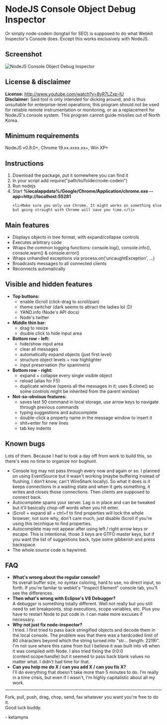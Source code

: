 <h1>NodeJS Console Object Debug Inspector </h1>
<p>Or simply node-codein (longtail for SEO) is supposed to do what Webkit Inspector's Console does. Except this works exclusively with NodeJS.</p>
<h2>Screenshot</h2>

<img src="https://github.com/ketamynx/node-codein/raw/master/images/screenshot.png" alt="NodeJS Console Object Debug Inspector" /> 

<h2>License &amp; disclaimer</h2>
<p><b>License:</b> <a href="http://www.youtube.com/watch?v=8yR7LZxp-IU">http://www.youtube.com/watch?v=8yR7LZxp-IU</a><br />
	<b>Disclaimer:</b> Said tool is only intended for dicking around,  and is thus unsuitable for enterprise-level operations; this program should not be used for reliable remote instrumentation or monitoring, or as a replacement for NodeJS's console system. This program cannot guide missiles out of North Korea.</p>
<h2>Minimum requirements</h2>
<p>NodeJS v0.8.0+, Chrome 19.xx.xxxx.xx+, Win XP+</p>
<h2>Instructions</h2>
<ol>
	<li>Download the package, put it somewhere you can find it</li>
	<li>In your script add require(&quot;path/to/folder/node-codein&quot;)</li>
	<li>Run nodejs</li>
	<li>Start <b>%localappdata%/Google/Chrome/Application/chrome.exe --app=http://localhost:55281</b></li>
	
	<li>Make sure you only use Chrome. It might works on something else but going straight with Chrome will save you time.</li>
</ol>


<h2>Main features</h2>

<ul>
	<li>Displays objects in tree format, with expand/collapse controls</li>
	<li>Executes arbitrary code</li>
	<li>Wraps the common logging functions: console.log(), console.info(), console.warn() &amp; console.error()</li>
	<li>Wraps unhandled exceptions via process.on('uncaughtException', ...)</li>
	<li>Broadcasts messages to all connected clients</li>
	<li>Reconnects automatically</li>
</ul>
<h2>Visible and hidden features</h2>

<ul>
	<li><b>Top buttons:</b> <ul>
		<li>enable iScroll (click-drag to scroll/pan)
		<li>theme switcher (dark seems to attract the ladies lol :D)		
		<li>YAND.info (Node's API docs) 		
		<li>Node's twitter
		</ul>
	</li>
	<li><b>Middle thin bar: </b>
		<ul>
			<li>drag to resize</li>
			<li>double click to hide input area</li>
		</ul>
	</li>
	<li><b>Bottom row - left: </b>
		<ul>
			<li>hide/show input area</li>
			<li>clear all messages</li>
			<li> automatically expand objects (just first level)</li>
			<li> structure object levels + row highlighter</li>
			<li> input preservation (for spammers)</li>
		</ul>
	</li>
	<li><b>Bottom row - right: </b>
		<ul>
			<li>expand + collapse every single visible object</li>
			<li> reload (alias for F5)</li>
			<li> duplicate window (opens all the messages in it; uses $.clone() so some controls might be inherited from the parent window)</li>
		</ul>
	</li>
	<li><b>Not-so-obvious features:</b>
		<ul>
			<li>saves last 50 command in local storage, use arrow keys to navigate through previous commands</li>
			<li>typing suggestions and autocomplete</li>
			<li>double-click a property name in the message window to insert it</li>
			<li>shit+enter for new lines			</li>
			<li>tab key indents</li>
		</ul>
	</li>
</ul>

<h2>Known bugs</h2>
<p>Lots of them. Because I had to took a day off from work to build this, so there's was no time to organize nor bughunt.</p>

<ul>
	<li>Console  log may not pass through every now and again or so. I planned on using EventSource but it wasn't working (maybe buffering instead of flushing, I don't know, can't WireShark locally). So what it does is it keeps connections in a waiting state and when it gets something, it writes and closes those connections. Then clients are supposed to connect back. </li>
	<li>Autocomplete spams your server. Lag is in place and can be tweaked but it'll basically chop-off words when you hit enter.</li>
	<li>iScroll + expand all + ctrl+f to find properties will lock the whole browser; not sure why, don't care much, just disable iScroll if you're using this tecnhique to find properties.</li>
	<li>Autocomplete may not appear after using left / right arrow keys or escape. This is intentional, those 3 keys are GTFO master keys, but if you want the list of suggestions back, type some gibberish and press backspace.</li>
	<li>The whole source code is haywired.</li>
</ul>

<h2>FAQ</h2>
<ul><li><b>What's wrong about the regular console?</b><br />
	Its overall buffer size, no syntax coloring, hard to use, no direct input, so forth. If you're familar to webkit's &quot;Inspect Element&quot; console tab, you'll see the differences.</li>
	<li><b>Then what's wrong with Eclipse's V8 Debugger?</b><br /> 
		A debugger is something totally different. Well not really but you still need to set breakpoints, stop executions, scope variables, etc. Plus you have to restart Node to put code in. I can make more excuses if necessary.	</li>
	<li><b>Why not just fix node-inspector?</b><br />
		I tried. I first tried to pass back stringified objects and decode them in the local console. The problem was that there was a hardcoded limit of 80 characters beyond which the string turned into &quot;str... (length: 2219)&quot;. I'm not sure where this came from but I believe it was built into v8 when it was compiled with Node. I also tried fixing the 0:0:0 (context:scope:handle) but it seemed to pass back blank values no matter what. I didn't had time for that.</li>
	<li><b>Can you help me do X / can you add X / can you fix X?</b><br />
		I'll do everything that doesn't take more than 5 minutes to do. I'm really in a time crisis, but even if I wasn't, I'm highly capitalistic about all my work. </li>
</ul>

<hr />
<p>Fork, pull, push, drag, chop, send, fax whatever you want you're free to do it.<br />
	Good luck buddy.
</p>
<p>- ketamynx </p>
